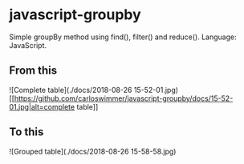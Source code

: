 # javascript-groupby
Simple groupBy method using find(), filter() and reduce(). Language: JavaScript.

## From this
![Complete table](./docs/2018-08-26 15-52-01.jpg)
[[https://github.com/carloswimmer/javascript-groupby/docs/15-52-01.jpg|alt=complete table]]

## To this
![Grouped table](./docs/2018-08-26 15-58-58.jpg)
